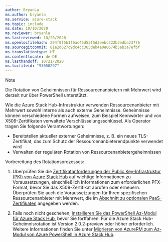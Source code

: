 ```yaml
---
author: BryanLa
ms.author: bryanla
ms.service: azure-stack
ms.topic: include
ms.date: 10/10/2020
ms.reviewer: bryanla
ms.lastreviewed: 10/20/2020
ms.openlocfilehash: 294f0f5b1f6ac45d53f5d3eebc222b3edba23776
ms.sourcegitcommit: 81e2d627c9dc4cc365deb4a0e0674b5ab3a7efbf
ms.translationtype: HT
ms.contentlocale: de-DE
ms.lasthandoff: 10/21/2020
ms.locfileid: "93050297"
---
```

> [!NOTE]
> Die Rotation von Geheimnissen für Ressourcenanbietern mit Mehrwert wird derzeit nur über PowerShell unterstützt. 

Wie die Azure Stack Hub-Infrastruktur verwenden Ressourcenanbieter mit Mehrwert sowohl interne als auch externe Geheimnisse. Geheimnisse können verschiedene Formen aufweisen, zum Beispiel Kennwörter und von X509-Zertifikaten verwaltete Verschlüsselungsschlüssel. Als Operator tragen Sie folgende Verantwortungen:

- Bereitstellen aktueller externer Geheimnisse, z. B. ein neues TLS-Zertifikat, das zum Schutz der Ressourcenanbieterendpunkte verwendet wird
- Verwalten der regulären Rotation von Ressourcenanbietergeheimnissen

Vorbereitung des Rotationsprozesses:

1. Überprüfen Sie die [Zertifikatanforderungen der Public Key-Infrastruktur (PKI) von Azure Stack Hub](../operator/azure-stack-pki-certs.md#certificate-requirements) auf wichtige Informationen zu Voraussetzungen, einschließlich Informationen zum erforderlichen PFX-Format, bevor Sie das X509-Zertifikat abrufen oder erneuern. Überprüfen Sie auch die Voraussetzungen für Ihren spezifischen Ressourcenanbieter mit Mehrwert, die im [Abschnitt zu optionalen PaaS-Zertifikaten](../operator/azure-stack-pki-certs.md#optional-paas-certificates) angegeben werden.

2. Falls noch nicht geschehen, [installieren Sie das PowerShell Az-Modul für Azure Stack Hub](../operator/powershell-install-az-module.md), bevor Sie fortfahren. Für die Azure Stack Hub-Geheimnisrotation ist Version 2.0.2-preview oder höher erforderlich. Weitere Informationen finden Sie unter [Migrieren von AzureRM zum Az-Modul von Azure PowerShell in Azure Stack Hub](../operator/migrate-azurerm-az.md).
